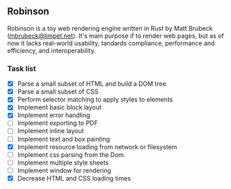 ## Robinson

Robinson is a toy web rendering engine written in Rust by Matt Brubeck (mbrubeck@limpet.net).
It's main purpose if to render web pages, but as of now it lacks
real-world usability, tandards compliance, performance and efficiency, and interoperability.

### Task list

- [X] Parse a small subset of HTML and build a DOM tree
- [X] Parse a small subset of CSS
- [X] Perform selector matching to apply styles to elements
- [X] Implement basic block layout
- [X] Implement error handling
- [ ] Implement exporting to PDF
- [ ] Implement inline layout
- [ ] Implement text and box painting
- [X] Implement resource loading from network or filesystem
- [ ] Implement css parsing from the Dom.
- [ ] Implement multiple style sheets
- [ ] Implement window for rendering
- [X] Decrease HTML and CSS loading times
